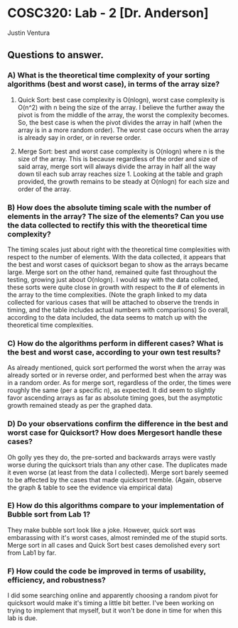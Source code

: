 # COSC320: Lab - 2 [Dr. Anderson]

Justin Ventura

## Questions to answer.


### A) What is the theoretical time complexity of your sorting algorithms (best and worst case), in terms of the array size?


1) Quick Sort: best case complexity is O(nlogn), worst case complexity is O(n^2) with n being the size of the array.  I believe the further away the pivot is from the middle of the array, the worst the complexity becomes.  So, the best case is when the pivot divides the array in half (when the array is in a more random order).  The worst case occurs when the array is already say in order, or in reverse order.


2) Merge Sort: best and worst case complexity is O(nlogn) where n is the size of the array.  This is because regardless of the order and size of said array, merge sort will always divide the array in half all the way down til each sub array reaches size 1. Looking at the table and graph provided, the growth remains to be steady at O(nlogn) for each size and order of the array.


### B) How does the absolute timing scale with the number of elements in the array? The size of the elements? Can you use the data collected to rectify this with the theoretical time complexity?


The timing scales just about right with the theoretical time complexities with respect to the number of elements.  With the data collected, it appears that the best and worst cases of quicksort began to show as the arrays became large.  Merge sort on the other hand, remained quite fast throughout the testing, growing just about O(nlogn).  I would say with the data collected, these sorts were quite close in growth with respect to the # of elements in the array to the time complexities.  (Note the graph linked to my data collected for various cases that will be attached to observe the trends in timing, and the table includes actual numbers with comparisons)  So overall, according to the data included, the data seems to match up with the theoretical time complexities.


### C) How do the algorithms perform in different cases? What is the best and worst case, according to your own test results?


As already mentioned, quick sort performed the worst when the array was already sorted or in reverse order, and performed best when the array was in a random order.  As for merge sort, regardless of the order, the times were roughly the same (per a specific n), as expected.  It did seem to slightly favor ascending arrays as far as absolute timing goes, but the asymptotic growth remained steady as per the graphed data.


### D) Do your observations confirm the difference in the best and worst case for Quicksort? How does Mergesort handle these cases?


Oh golly yes they do, the pre-sorted and backwards arrays were vastly worse during the quicksort trials than any other case.  The duplicates made it even worse (at least from the data I collected).  Merge sort barely seemed to be affected by the cases that made quicksort tremble.  (Again, observe the graph & table to see the evidence via empirical data)


### E) How do this algorithms compare to your implementation of Bubble sort from Lab 1?


They make bubble sort look like a joke.  However, quick sort was embarassing with it's worst cases, almost reminded me of the stupid sorts.  Merge sort in all cases and Quick Sort best cases demolished every sort from Lab1 by far.


### F) How could the code be improved in terms of usability, efficiency, and robustness?


I did some searching online and apparently choosing a random pivot for quicksort would make it's timing a little bit better.  I've been working on trying to implement that myself, but it won't be done in time for when this lab is due.

